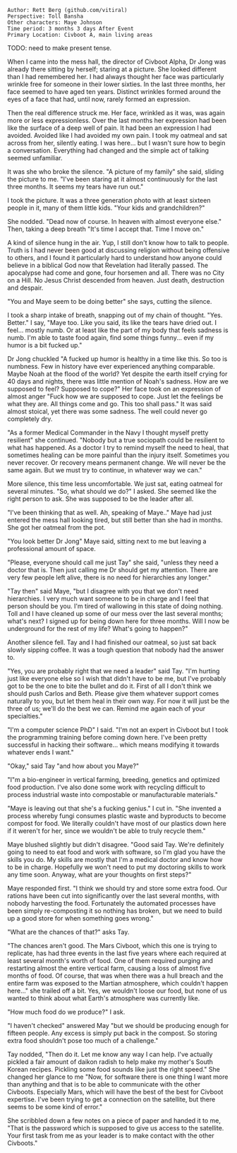 ```
Author: Rett Berg (github.com/vitiral)
Perspective: Toll Bansha
Other characters: Maye Johnson
Time period: 3 months 3 days After Event
Primary Location: Civboot A, main living areas
```

TODO: need to make present tense.

When I came into the mess hall, the director of Civboot Alpha, Dr Jong was
already there sitting by herself; staring at a picture. She looked different
than I had remembered her. I had always thought her face was particularly
wrinkle free for someone in their lower sixties. In the last three months, her
face seemed to have aged ten years. Distinct wrinkles formed around the eyes of
a face that had, until now, rarely formed an expression.

Then the real difference struck me. Her face, wrinkled as it was, was again
more or less expressionless. Over the last months her expression had been like
the surface of a deep well of pain. It had been an expression I had avoided.
Avoided like I had avoided my own pain. I took my oatmeal and sat across from
her, silently eating. I was here... but I wasn't sure how to begin a
conversation. Everything had changed and the simple act of talking seemed
unfamiliar.

It was she who broke the silence. "A picture of my family" she said, sliding
the picture to me. "I've been staring at it almost continuously for the last
three months. It seems my tears have run out."

I took the picture. It was a three generation photo with at least sixteen
people in it, many of them little kids. "Your kids and grandchildren?"

She nodded. "Dead now of course. In heaven with almost everyone else." Then,
taking a deep breath "It's time I accept that. Time I move on."

A kind of silence hung in the air. Yup, I still don't know how to talk to
people.  Truth is I had never been good at discussing religion without being
offensive to others, and I found it particularly hard to understand how anyone
could believe in a biblical God now that Revelation had literally passed. The
apocalypse had come and gone, four horsemen and all. There was no City on a
Hill. No Jesus Christ descended from heaven. Just death, destruction and
despair.

"You and Maye seem to be doing better" she says, cutting the silence.

I took a sharp intake of breath, snapping out of my chain of thought. "Yes.
Better." I say, "Maye too. Like you said, its like the tears have dried out. I
feel...  mostly numb. Or at least like the part of my body that feels sadness
is numb. I'm able to taste food again, find some things funny... even if my
humor is a bit fucked up."

Dr Jong chuckled "A fucked up humor is healthy in a time like this. So too is
numbness. Few in history have ever experienced anything comparable. Maybe Noah
at the flood of the world? Yet despite the earth itself crying for 40 days and
nights, there was little mention of Noah's sadness. How are we supposed to feel?
Supposed to cope?" Her face took on an expression of almost anger "Fuck how we
are supposed to cope. Just let the feelings be what they are. All things come
and go. This too shall pass." It was said almost stoical, yet there was some
sadness. The well could never go completely dry.

"As a former Medical Commander in the Navy I thought myself pretty resilient"
she continued. "Nobody but a true sociopath could be resilient to what has
happened. As a doctor I try to remind myself the need to heal, that sometimes
healing can be more painful than the injury itself. Sometimes you never recover.
Or recovery means permanent change. We will never be the same again. But we must
try to continue, in whatever way we can."

More silence, this time less uncomfortable. We just sat, eating oatmeal for
several minutes. "So, what should we do?" I asked. She seemed like the right
person to ask. She was supposed to be the leader after all.

"I've been thinking that as well. Ah, speaking of Maye.." Maye had just entered
the mess hall looking tired, but still better than she had in months. She got
her oatmeal from the pot.

"You look better Dr Jong" Maye said, sitting next to me but leaving a
professional amount of space.

"Please, everyone should call me just Tay" she said, "unless they need a doctor
that is. Then just calling me Dr should get my attention. There are very few
people left alive, there is no need for hierarchies any longer."

"Tay then" said Maye, "but I disagree with you that we don't need hierarchies. I
very much want someone to be in charge and I feel that person should be you. I'm
tired of wallowing in this state of doing nothing. Toll and I have cleaned up
some of our mess over the last several months; what's next? I signed up for
being down here for three months. Will I now be underground for the rest of my
life? What's going to happen?"

Another silence fell. Tay and I had finished our oatmeal, so just sat back
slowly sipping coffee. It was a tough question that nobody had the answer to.

"Yes, you are probably right that we need a leader" said Tay. "I'm hurting just
like everyone else so I wish that didn't have to be me, but I've probably got
to be the one to bite the bullet and do it. First of all I don't think we should
push Carlos and Beth. Please give them whatever support comes naturally to you,
but let them heal in their own way. For now it will just be the three of us;
we'll do the best we can. Remind me again each of your specialties."

"I'm a computer science PhD" I said. "I'm not an expert in Civboot but I took
the programming training before coming down here. I've been pretty successful
in hacking their software... which means modifying it towards whatever ends I
want."

"Okay," said Tay "and how about you Maye?"

"I"m a bio-engineer in vertical farming, breeding, genetics and optimized food
production. I've also done some work with recycling difficult to process
industrial waste into compostable or manufacturable materials."

"Maye is leaving out that she's a fucking genius." I cut in. "She invented a
process whereby fungi consumes plastic waste and byproducts to become compost
for food. We literally couldn't have most of our plastics down here if it
weren't for her, since we wouldn't be able to truly recycle them."

Maye blushed slightly but didn't disagree. "Good said Tay. We're definitely
going to need to eat food and work with software, so I'm glad you have the
skills you do. My skills are mostly that I'm a medical doctor and know how
to be in charge. Hopefully we won't need to put my doctoring skills to work
any time soon. Anyway, what are your thoughts on first steps?"

Maye responded first. "I think we should try and store some extra food.
Our rations have been cut into significantly over the last several months,
with nobody harvesting the food. Fortunately the automated processes have
been simply re-composting it so nothing has broken, but we need to build up
a good store for when something goes wrong."

"What are the chances of that?" asks Tay.

"The chances aren't good. The Mars Civboot, which this one is trying to
replicate, has had three events in the last five years where each required at
least several month's worth of food. One of them required purging and
restarting almost the entire vertical farm, causing a loss of almost five
months of food. Of course, that was when there was a hull breach and the entire
farm was exposed to the Martian atmosphere, which couldn't happen here..." she
trailed off a bit. Yes, we wouldn't loose our food, but none of us wanted to
think about what Earth's atmosphere was currently like.

"How much food do we produce?" I ask.

"I haven't checked" answered May "but we should be producing enough for fifteen
people. Any excess is simply put back in the compost. So storing extra food
shouldn't pose too much of a challenge."

Tay nodded, "Then do it. Let me know any way I can help. I've actually pickled
a fair amount of daikon radish to help make my mother's South Korean recipes.
Pickling some food sounds like just the right speed." She changed her glance
to me "Now, for software there is one thing I want more than anything and that
is to be able to communicate with the other Civboots. Especially Mars,
which will have the best of the best for Civboot expertise. I've been trying to
get a connection on the satellite, but there seems to be some kind of error."

She scribbled down a few notes on a piece of paper and handed it to me, "That
is the password which is supposed to give us access to the satellite. Your first
task from me as your leader is to make contact with the other Civboots."

